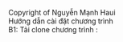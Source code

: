 Copyright of Nguyễn Mạnh Haui
<br>
Hướng dẫn cài đặt chương trình 
<br>
B1: Tải clone chương trình : 
